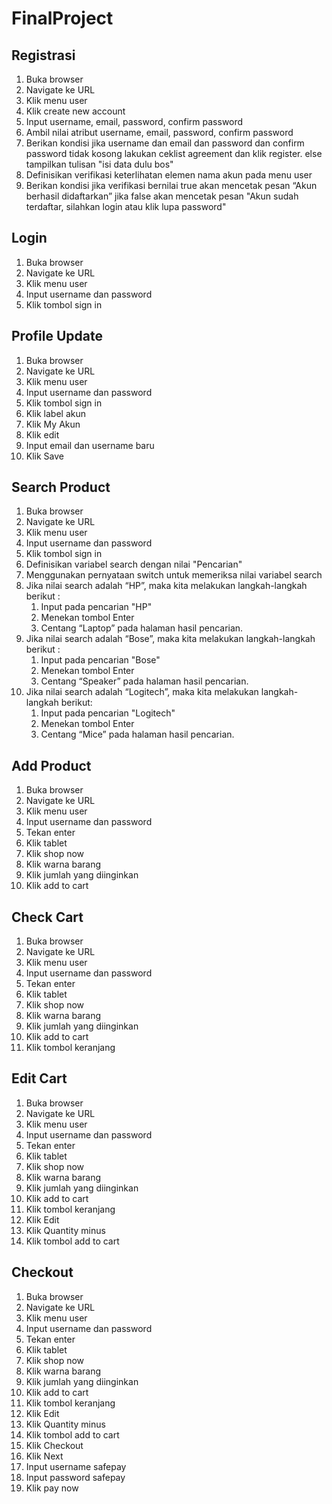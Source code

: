 # FinalProject

## Registrasi
1. Buka browser
2. Navigate ke URL
3. Klik menu user
4. Klik create new account
5. Input username, email, password, confirm password
6. Ambil nilai atribut username, email, password, confirm password
7. Berikan kondisi jika username dan email dan password dan confirm password tidak kosong lakukan ceklist agreement dan klik register. else tampilkan tulisan "isi data dulu bos"
8. Definisikan verifikasi keterlihatan elemen nama akun pada menu user
9. Berikan kondisi jika verifikasi bernilai true akan mencetak pesan “Akun berhasil didaftarkan” jika false akan mencetak pesan "Akun sudah terdaftar, silahkan login atau klik lupa password"

## Login
1. Buka browser
2. Navigate ke URL
3. Klik menu user
4. Input username dan password
5. Klik tombol sign in

## Profile Update
1. Buka browser
2. Navigate ke URL
3. Klik menu user
4. Input username dan password
5. Klik tombol sign in
6. Klik label akun
7. Klik My Akun
8. Klik edit
9. Input email dan username baru
10. Klik Save

## Search Product
1. Buka browser
2. Navigate ke URL
3. Klik menu user
4. Input username dan password
5. Klik tombol sign in
6. Definisikan variabel search dengan nilai "Pencarian"
7. Menggunakan pernyataan switch untuk memeriksa nilai variabel search
8. Jika nilai search adalah “HP”, maka kita melakukan langkah-langkah berikut :
   1. Input pada pencarian "HP"
   2. Menekan tombol Enter 
   3. Centang “Laptop” pada halaman hasil pencarian.
9. Jika nilai search adalah “Bose”, maka kita melakukan langkah-langkah berikut :
   1. Input pada pencarian "Bose"
   2. Menekan tombol Enter 
   3. Centang “Speaker” pada halaman hasil pencarian.
10. Jika nilai search adalah “Logitech”, maka kita melakukan langkah-langkah berikut:
    1. Input pada pencarian "Logitech"
    2. Menekan tombol Enter 
    3. Centang “Mice” pada halaman hasil pencarian.

## Add Product
1.  Buka browser
2. Navigate ke URL
3. Klik menu user
4. Input username dan password
5. Tekan enter
6. Klik tablet
7. Klik shop now
8. Klik warna barang
9. Klik jumlah yang diinginkan
10. Klik add to cart

## Check Cart
1.  Buka browser
2. Navigate ke URL
3. Klik menu user
4. Input username dan password
5. Tekan enter
6. Klik tablet
7. Klik shop now
8. Klik warna barang
9. Klik jumlah yang diinginkan
10. Klik add to cart
11. Klik tombol keranjang

## Edit Cart
1. Buka browser
2. Navigate ke URL
3. Klik menu user
4. Input username dan password
5. Tekan enter
6. Klik tablet
7. Klik shop now
8. Klik warna barang
9. Klik jumlah yang diinginkan
10. Klik add to cart
11. Klik tombol keranjang
12. Klik Edit
13. Klik Quantity minus
14. Klik tombol add to cart

## Checkout
1.  Buka browser
2. Navigate ke URL
3. Klik menu user
4. Input username dan password
5. Tekan enter
6. Klik tablet
7. Klik shop now
8. Klik warna barang
9. Klik jumlah yang diinginkan
10. Klik add to cart
11. Klik tombol keranjang
12. Klik Edit
13. Klik Quantity minus
14. Klik tombol add to cart
15. Klik Checkout
16. Klik Next
17. Input username safepay
18. Input password safepay
19. Klik pay now 
